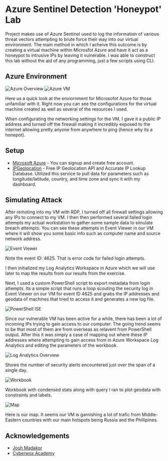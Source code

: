
# Azure Sentinel Detection 'Honeypot' Lab

Project makes use of Azure Sentinel  used to log the information of various threat vectors attempting to brute force their way into our virtual environment. The main method in which I acheive this outcome is by creating a virtual machine within Microsfot Azure and have it act as a honeypot to intrusive IPs by leaving it vulnerable. I was able to construct this lab without the aid of any programming, just a few scripts using CLI. 


## Azure Environment

![Azure Overview](https://i.postimg.cc/7L9cqxb9/2023-02-19-2.png)
![Azure VM](https://i.postimg.cc/nzPncKM3/2023-02-19-4.png)

Here us a quick look at the enviornment for Microsofot Azure for those unfamiliar with it. Right now you can see the configurations for the virtual machine created as well as several of the resources I used. 

When configurating the networking settings for the VM, I gave it a public IP address and turned off the firewall making it incredibly exposed to the internet allowing pretty anyone from anywhere to ping (hence why its a honepot). 


## Setup
- [Microsoft Azure](https://azure.microsoft.com/en-us/free/) - You can signup and create free account.
- [IPGeolocation](https://ipgeolocation.io/) - Free IP Geolocation API and Accurate IP Lookup Database. Utilized this service to pull data for parameters such as longitude/latitude, country, and time zone and sync it with my dashboard.


## Simulating Attack
After remoting into my VM with RDP, I turned off all firewall settings allowing any IPs to connect to my VM. I then then performed several failed login attempts my actual workstation to gather some sample data to simulate breach attempts. You can see these attempts in Event Viewer in our VM where it will show you some basic info such as computer name and source network address.

![Event Viewer](https://i.postimg.cc/5ygCz4P0/2023-02-20-2.png)

Note the event ID: 4625. That is error code for failed login attempts.

I then initialized my Log Analytics Workspace in Azure which we will use later to map the results from our results from the exercise.

Next, I used a custom PowerShell script to export metadata from login attempts. Its a simple script that runs a loop scouting the security log in Event Viewer on our VM for event ID 4625 and grabs the IP addresses and geodata of machines that tried to access it and generates a new log file.


![PowerShell ISE](https://i.postimg.cc/6QwqwJ65/2023-02-20-5.png)

Since our vulnerable VM has been active for a while, there has been a lot of incoming IPs trying to gain access to our computer. The going trend seems to be that most of them are from overseas as relavent from PowerShell output. After this it was simply a case of mapping out where these IP addresses where attempting to gain access from in Azure Workspace Log Analytics and editing the parameters of the workbook.

![Log Analytics Overview](https://i.postimg.cc/KjPbz48K/2023-02-20-8.png)

Shows the number of security alerts encountered just over the span of a single day.

![Workbook](https://i.postimg.cc/MpkBNFhd/2023-02-20-10.png)

Workbook with condensed stats along with query I ran to plot geodata with constraints and labels.

![Map](https://i.postimg.cc/tgvhgtrc/2023-02-20-11.png)

Here is our map. It seems our VM is garnishing a lot of trafic from Middle-Eastern countries with our main hotspots being Russia and the Phillipines. 






## Acknowledgements


 - [Josh Madakor](https://www.youtube.com/@JoshMadakor)
-  [Cyberwox Academy](https://www.youtube.com/@CyberwoxAcademy)

